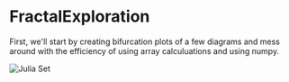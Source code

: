 # FractalExploration
First, we'll start by creating bifurcation plots of a few diagrams and mess around with the efficiency of using array calculuations and using numpy.

![Julia Set](https://github.com/shaunramsey/FractalExploration/blob/master/Iterations/julia_set.png)
